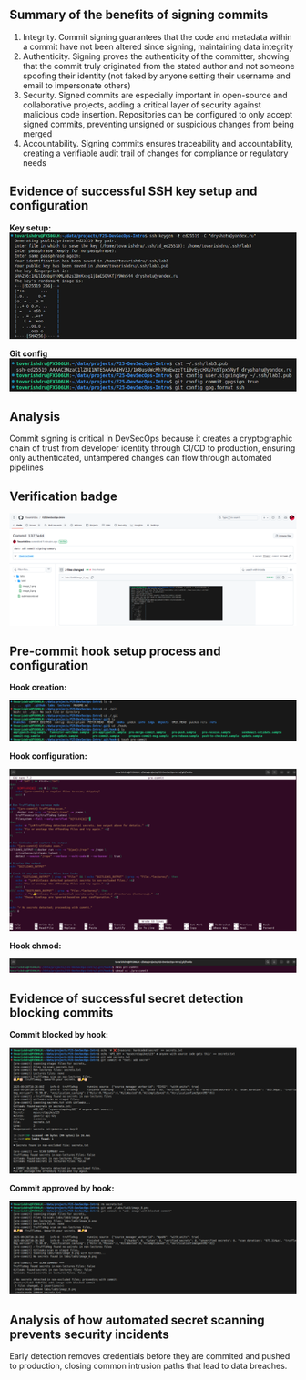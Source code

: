 ## Summary of the benefits of signing commits

1) Integrity. Commit signing guarantees that the code and metadata within a commit have not been altered since signing, maintaining data integrity
2) Authenticity. Signing proves the authenticity of the committer, showing that the commit truly originated from the stated author and not someone spoofing their identity (not faked by anyone setting their username and email to impersonate others)
3) Security. Signed commits are especially important in open-source and collaborative projects, adding a critical layer of security against malicious code insertion. Repositories can be configured to only accept signed commits, preventing unsigned or suspicious changes from being merged
4) Accountability. Signing commits ensures traceability and accountability, creating a verifiable audit trail of changes for compliance or regulatory needs

## Evidence of successful SSH key setup and configuration

**Key setup:**
![Key setup](/labs/lab3/image_1.png)

**Git config**
![Git config](/labs/lab3/image_2.png)

## Analysis

Commit signing is critical in DevSecOps because it creates a cryptographic chain of trust from developer identity through CI/CD to production, ensuring only authenticated, untampered changes can flow through automated pipelines

## Verification badge

![Verification badge](/labs/lab3/image_3.png)

## Pre-commit hook setup process and configuration

**Hook creation:**

![Hook creation](/labs/lab3/image_4.png)

**Hook configuration:**

![Hook configuration](/labs/lab3/image_5.png)

**Hook chmod:**

![Hook chmod](/labs/lab3/image_6.png)

## Evidence of successful secret detection blocking commits

**Commit blocked by hook:**

![Commit blocked by hook](/labs/lab3/image_7.png)

**Commit approved by hook:**

![Commit approved by hook](/labs/lab3/image_8.png)

## Analysis of how automated secret scanning prevents security incidents

Early detection removes credentials before they are commited and pushed to production, closing common intrusion paths that lead to data breaches.
